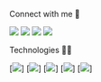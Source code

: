 Connect with me :metal:

[<img src="https://img.shields.io/badge/Medium-000000?style=flat&logo=medium&logoColor=white">](https://eduardoreisdev.medium.com/)
[<img src="https://img.shields.io/badge/LinkedIn-000000?style=flat&logo=linkedin&logoColor=white">](https://www.linkedin.com/in/eduardoreisti/)
[<img src="https://img.shields.io/badge/GitHub-100000?style=flat&logo=github&logoColor=white">](https://github.com/EduardoReisDev)
[<img src="https://img.shields.io/badge/Google_Play-000000?style=flat&logo=google-play&logoColor=white">](https://play.google.com/store/apps/developer?id=eduardoreisdev)

Technologies :man_technologist:

[<img src="https://img.shields.io/badge/c%23-%23000000.svg?style=flat&logo=c-sharp&logoColor=white">]
[<img src="https://img.shields.io/badge/.NET-000000?style=flat&logo=.net&logoColor=white">]
[<img src="https://img.shields.io/badge/Xamarin-000000?style=flat&logo=xamarin&logoColor=white">]
[<img src="https://img.shields.io/badge/iOS-000000?style=flat&logo=ios&logoColor=white">]
[<img src="https://img.shields.io/badge/Android-000000?style=flat&logo=android&logoColor=white">]
